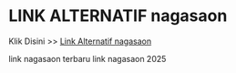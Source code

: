 # LINK ALTERNATIF nagasaon

Klik Disini >> <a href="https://linksto.pages.dev/">Link Alternatif nagasaon </a>

link nagasaon terbaru
link nagasaon 2025